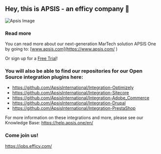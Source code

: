 ## Hey, this is APSIS - an efficy company 👋

![Apsis Image](https://mb.cision.com/Public/2686/3402836/a3f67cb44d809308_800x800ar.png)

### Read more
You can read more about our next-generation MarTech solution APSIS One by going to: [www.apsis.com](https://www.apsis.com/ ) 

Or sign up for a [Free Trial](https://www.apsis.com/free-trial)!

### You will also be able to find our repositories for our Open Source integration plugins here:
- https://github.com/ApsisInternational/Integration-Optimizely
- https://github.com/ApsisInternational/Integration-Sitecore
- https://github.com/ApsisInternational/Integration-Adobe_Commerce
- https://github.com/ApsisInternational/Integration-Drupal
- https://github.com/ApsisInternational/Integration-PrestaShop

For more information on these integrations and more, please see our Knowledge Base:
https://help.apsis.one/en/

### Come join us!
https://jobs.efficy.com/
